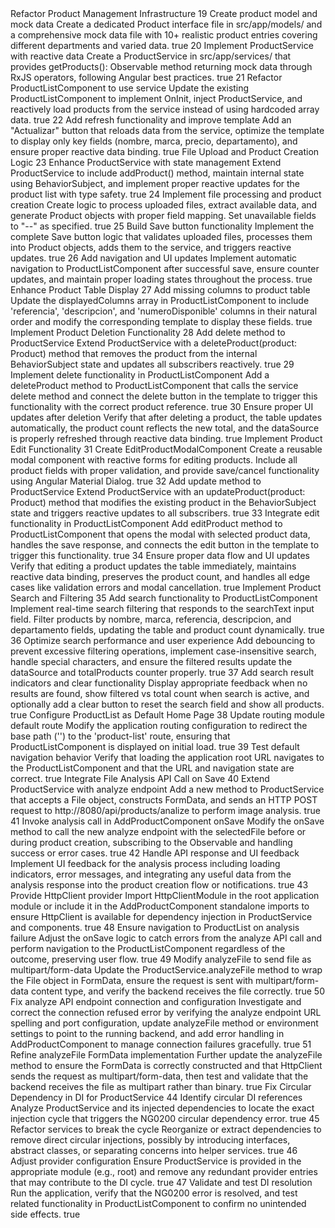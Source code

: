 <tasks>
  <task>
    <task_name>Refactor Product Management Infrastructure</task_name>
    <subtasks>
      <subtask>
        <id>19</id>
        <name>Create product model and mock data</name>
        <description>Create a dedicated Product interface file in src/app/models/ and a comprehensive mock data file with 10+ realistic product entries covering different departments and varied data.</description>
        <completed>true</completed>
      </subtask>
      <subtask>
        <id>20</id>
        <name>Implement ProductService with reactive data</name>
        <description>Create a ProductService in src/app/services/ that provides getProducts(): Observable<Product[]> method returning mock data through RxJS operators, following Angular best practices.</description>
        <completed>true</completed>
      </subtask>
      <subtask>
        <id>21</id>
        <name>Refactor ProductListComponent to use service</name>
        <description>Update the existing ProductListComponent to implement OnInit, inject ProductService, and reactively load products from the service instead of using hardcoded array data.</description>
        <completed>true</completed>
      </subtask>
      <subtask>
        <id>22</id>
        <name>Add refresh functionality and improve template</name>
        <description>Add an "Actualizar" button that reloads data from the service, optimize the template to display only key fields (nombre, marca, precio, departamento), and ensure proper reactive data binding.</description>
        <completed>true</completed>
      </subtask>
    </subtasks>
  </task>
  <task>
    <task_name>File Upload and Product Creation Logic</task_name>
    <subtasks>
      <subtask>
        <id>23</id>
        <name>Enhance ProductService with state management</name>
        <description>Extend ProductService to include addProduct() method, maintain internal state using BehaviorSubject, and implement proper reactive updates for the product list with type safety.</description>
        <completed>true</completed>
      </subtask>
      <subtask>
        <id>24</id>
        <name>Implement file processing and product creation</name>
        <description>Create logic to process uploaded files, extract available data, and generate Product objects with proper field mapping. Set unavailable fields to "--" as specified.</description>
        <completed>true</completed>
      </subtask>
      <subtask>
        <id>25</id>
        <name>Build Save button functionality</name>
        <description>Implement the complete Save button logic that validates uploaded files, processes them into Product objects, adds them to the service, and triggers reactive updates.</description>
        <completed>true</completed>
      </subtask>
      <subtask>
        <id>26</id>
        <name>Add navigation and UI updates</name>
        <description>Implement automatic navigation to ProductListComponent after successful save, ensure counter updates, and maintain proper loading states throughout the process.</description>
        <completed>true</completed>
      </subtask>
    </subtasks>
  </task>
  <task>
    <task_name>Enhance Product Table Display</task_name>
    <subtasks>
      <subtask>
        <id>27</id>
        <name>Add missing columns to product table</name>
        <description>Update the displayedColumns array in ProductListComponent to include 'referencia', 'descripcion', and 'numeroDisponible' columns in their natural order and modify the corresponding template to display these fields.</description>
        <completed>true</completed>
      </subtask>
    </subtasks>
  </task>
  <task>
    <task_name>Implement Product Deletion Functionality</task_name>
    <subtasks>
      <subtask>
        <id>28</id>
        <name>Add delete method to ProductService</name>
        <description>Extend ProductService with a deleteProduct(product: Product) method that removes the product from the internal BehaviorSubject state and updates all subscribers reactively.</description>
        <completed>true</completed>
      </subtask>
      <subtask>
        <id>29</id>
        <name>Implement delete functionality in ProductListComponent</name>
        <description>Add a deleteProduct method to ProductListComponent that calls the service delete method and connect the delete button in the template to trigger this functionality with the correct product reference.</description>
        <completed>true</completed>
      </subtask>
      <subtask>
        <id>30</id>
        <name>Ensure proper UI updates after deletion</name>
        <description>Verify that after deleting a product, the table updates automatically, the product count reflects the new total, and the dataSource is properly refreshed through reactive data binding.</description>
        <completed>true</completed>
      </subtask>
    </subtasks>
  </task>
  <task>
    <task_name>Implement Product Edit Functionality</task_name>
    <subtasks>
      <subtask>
        <id>31</id>
        <name>Create EditProductModalComponent</name>
        <description>Create a reusable modal component with reactive forms for editing products. Include all product fields with proper validation, and provide save/cancel functionality using Angular Material Dialog.</description>
        <completed>true</completed>
      </subtask>
      <subtask>
        <id>32</id>
        <name>Add update method to ProductService</name>
        <description>Extend ProductService with an updateProduct(product: Product) method that modifies the existing product in the BehaviorSubject state and triggers reactive updates to all subscribers.</description>
        <completed>true</completed>
      </subtask>
      <subtask>
        <id>33</id>
        <name>Integrate edit functionality in ProductListComponent</name>
        <description>Add editProduct method to ProductListComponent that opens the modal with selected product data, handles the save response, and connects the edit button in the template to trigger this functionality.</description>
        <completed>true</completed>
      </subtask>
      <subtask>
        <id>34</id>
        <name>Ensure proper data flow and UI updates</name>
        <description>Verify that editing a product updates the table immediately, maintains reactive data binding, preserves the product count, and handles all edge cases like validation errors and modal cancellation.</description>
        <completed>true</completed>
      </subtask>
    </subtasks>
  </task>
  <task>
    <task_name>Implement Product Search and Filtering</task_name>
    <subtasks>
      <subtask>
        <id>35</id>
        <name>Add search functionality to ProductListComponent</name>
        <description>Implement real-time search filtering that responds to the searchText input field. Filter products by nombre, marca, referencia, descripcion, and departamento fields, updating the table and product count dynamically.</description>
        <completed>true</completed>
      </subtask>
      <subtask>
        <id>36</id>
        <name>Optimize search performance and user experience</name>
        <description>Add debouncing to prevent excessive filtering operations, implement case-insensitive search, handle special characters, and ensure the filtered results update the dataSource and totalProducts counter properly.</description>
        <completed>true</completed>
      </subtask>
      <subtask>
        <id>37</id>
        <name>Add search result indicators and clear functionality</name>
        <description>Display appropriate feedback when no results are found, show filtered vs total count when search is active, and optionally add a clear button to reset the search field and show all products.</description>
        <completed>true</completed>
      </subtask>
    </subtasks>
  </task>
  <task>
    <task_name>Configure ProductList as Default Home Page</task_name>
    <subtasks>
      <subtask>
        <id>38</id>
        <name>Update routing module default route</name>
        <description>Modify the application routing configuration to redirect the base path ('') to the 'product-list' route, ensuring that ProductListComponent is displayed on initial load.</description>
        <completed>true</completed>
      </subtask>
      <subtask>
        <id>39</id>
        <name>Test default navigation behavior</name>
        <description>Verify that loading the application root URL navigates to the ProductListComponent and that the URL and navigation state are correct.</description>
        <completed>true</completed>
      </subtask>
    </subtasks>
  </task>
  <task>
    <task_name>Integrate File Analysis API Call on Save</task_name>
    <subtasks>
      <subtask>
        <id>40</id>
        <name>Extend ProductService with analyze endpoint</name>
        <description>Add a new method to ProductService that accepts a File object, constructs FormData, and sends an HTTP POST request to http://8080/api/products/analize to perform image analysis.</description>
        <completed>true</completed>
      </subtask>
      <subtask>
        <id>41</id>
        <name>Invoke analysis call in AddProductComponent onSave</name>
        <description>Modify the onSave method to call the new analyze endpoint with the selectedFile before or during product creation, subscribing to the Observable and handling success or error cases.</description>
        <completed>true</completed>
      </subtask>
      <subtask>
        <id>42</id>
        <name>Handle API response and UI feedback</name>
        <description>Implement UI feedback for the analysis process including loading indicators, error messages, and integrating any useful data from the analysis response into the product creation flow or notifications.</description>
        <completed>true</completed>
      </subtask>
      <subtask>
        <id>43</id>
        <name>Provide HttpClient provider</name>
        <description>Import HttpClientModule in the root application module or include it in the AddProductComponent standalone imports to ensure HttpClient is available for dependency injection in ProductService and components.</description>
        <completed>true</completed>
      </subtask>
      <subtask>
        <id>48</id>
        <name>Ensure navigation to ProductList on analysis failure</name>
        <description>Adjust the onSave logic to catch errors from the analyze API call and perform navigation to the ProductListComponent regardless of the outcome, preserving user flow.</description>
        <completed>true</completed>
      </subtask>
      <subtask>
        <id>49</id>
        <name>Modify analyzeFile to send file as multipart/form-data</name>
        <description>Update the ProductService.analyzeFile method to wrap the File object in FormData, ensure the request is sent with multipart/form-data content type, and verify the backend receives the file correctly.</description>
        <completed>true</completed>
      </subtask>
      <subtask>
        <id>50</id>
        <name>Fix analyze API endpoint connection and configuration</name>
        <description>Investigate and correct the connection refused error by verifying the analyze endpoint URL spelling and port configuration, update analyzeFile method or environment settings to point to the running backend, and add error handling in AddProductComponent to manage connection failures gracefully.</description>
        <completed>true</completed>
      </subtask>
      <subtask>
        <id>51</id>
        <name>Refine analyzeFile FormData implementation</name>
        <description>Further update the analyzeFile method to ensure the FormData is correctly constructed and that HttpClient sends the request as multipart/form-data, then test and validate that the backend receives the file as multipart rather than binary.</description>
        <completed>true</completed>
      </subtask>
    </subtasks>
  </task>
  <task>
    <task_name>Fix Circular Dependency in DI for ProductService</task_name>
    <subtasks>
      <subtask>
        <id>44</id>
        <name>Identify circular DI references</name>
        <description>Analyze ProductService and its injected dependencies to locate the exact injection cycle that triggers the NG0200 circular dependency error.</description>
        <completed>true</completed>
      </subtask>
      <subtask>
        <id>45</id>
        <name>Refactor services to break the cycle</name>
        <description>Reorganize or extract dependencies to remove direct circular injections, possibly by introducing interfaces, abstract classes, or separating concerns into helper services.</description>
        <completed>true</completed>
      </subtask>
      <subtask>
        <id>46</id>
        <name>Adjust provider configuration</name>
        <description>Ensure ProductService is provided in the appropriate module (e.g., root) and remove any redundant provider entries that may contribute to the DI cycle.</description>
        <completed>true</completed>
      </subtask>
      <subtask>
        <id>47</id>
        <name>Validate and test DI resolution</name>
        <description>Run the application, verify that the NG0200 error is resolved, and test related functionality in ProductListComponent to confirm no unintended side effects.</description>
        <completed>true</completed>
      </subtask>
    </subtasks>
  </task>
</tasks>